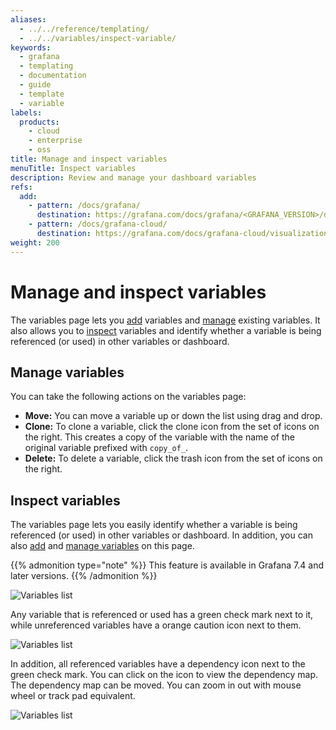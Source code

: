 ```yaml
---
aliases:
  - ../../reference/templating/
  - ../../variables/inspect-variable/
keywords:
  - grafana
  - templating
  - documentation
  - guide
  - template
  - variable
labels:
  products:
    - cloud
    - enterprise
    - oss
title: Manage and inspect variables
menuTitle: Inspect variables
description: Review and manage your dashboard variables
refs:
  add:
    - pattern: /docs/grafana/
      destination: https://grafana.com/docs/grafana/<GRAFANA_VERSION>/dashboards/variables/add-template-variables/
    - pattern: /docs/grafana-cloud/
      destination: https://grafana.com/docs/grafana-cloud/visualizations/dashboards/variables/add-template-variables/
weight: 200
---
```


# Manage and inspect variables

The variables page lets you [add](ref:add) variables and [manage](#manage-variables) existing variables. It also allows you to [inspect](#inspect-variables) variables and identify whether a variable is being referenced (or used) in other variables or dashboard.

## Manage variables

You can take the following actions on the variables page:


- **Move:** You can move a variable up or down the list using drag and drop.
- **Clone:** To clone a variable, click the clone icon from the set of icons on the right. This creates a copy of the variable with the name of the original variable prefixed with `copy_of_`.
- **Delete:** To delete a variable, click the trash icon from the set of icons on the right.


## Inspect variables

The variables page lets you easily identify whether a variable is being referenced (or used) in other variables or dashboard. In addition, you can also [add](ref:add) and [manage variables](#manage-variables) on this page.

{{% admonition type="note" %}}
This feature is available in Grafana 7.4 and later versions.
{{% /admonition %}}

![Variables list](/static/img/docs/variables-templates/variables-list-7-4.png)

Any variable that is referenced or used has a green check mark next to it, while unreferenced variables have a orange caution icon next to them.

![Variables list](/static/img/docs/variables-templates/variable-not-referenced-7-4.png)

In addition, all referenced variables have a dependency icon next to the green check mark. You can click on the icon to view the dependency map. The dependency map can be moved. You can zoom in out with mouse wheel or track pad equivalent.

![Variables list](/static/img/docs/variables-templates/dependancy-map-7-4.png)
